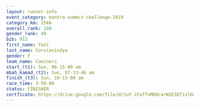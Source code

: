 ```yaml
---
layout: runner-info 
event_category: mantra-summit-challenge-2019 
category_km: 15km 
overall_rank: 169
gender_rank: 49
bib: 912
first_name: Yani
last_name: Corvianindya
gender: F
team_name: Caniners
start_(t1): Sun, 06-15-00 am
mbah_kamad_(t2): Sun, 07-13-46 am
finish_(t3): Sun, 10-13-00 am
race_time: 3-58-00
status: FINISHER
certficate: https-//drive.google.com/file/d/1uY-iFxTfvMKOrarW2E3DfivlH4u9M7aW/view?usp=sharing
---
```


